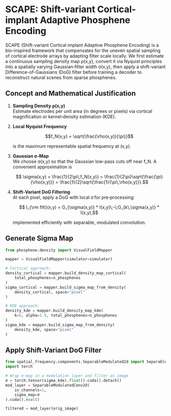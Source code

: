 # SCAPE: Shift-variant Cortical-implant Adaptive Phosphene Encoding

SCAPE (Shift-variant Cortical implant Adaptive Phosphene Encoding) is a bio-inspired framework that compensates for the uneven spatial sampling of cortical electrode arrays by adapting filter scale locally. We first estimate a continuous sampling density map ρ(x,y), convert it via Nyquist principles into a spatially varying Gaussian‐filter width σ(x,y), then apply a shift-variant Difference-of-Gaussians (DoG) filter before training a decoder to reconstruct natural scenes from sparse phosphenes.

## Concept and Mathematical Justification

1. **Sampling Density ρ(x,y)**  
   Estimate electrodes per unit area (in degrees or pixels) via cortical magnification or kernel‐density estimation (KDE).

2. **Local Nyquist Frequency**  
   ```math
   f_N(x,y) = \sqrt{\frac{\rho(x,y)}{\pi}}
   ```
   is the maximum representable spatial frequency at (x,y).

3. **Gaussian σ‐Map**  
   We choose σ(x,y) so that the Gaussian low-pass cuts off near f_N. A convenient approximation is  
   ```math
     \sigma(x,y) = \frac{1}{2\pi\,f_N(x,y)}
                 = \frac{1}{2\pi}\sqrt{\frac{\pi}{\rho(x,y)}}
                 = \frac{1}{2}\sqrt{\frac{1}{\pi\,\rho(x,y)}}.
   ```

4. **Shift‐Variant DoG Filtering**  
   At each pixel, apply a DoG with local σ for pre‐processing:
   ```math
     I_{\rm filt}(x,y)
     = G_{\sigma(x,y)} * I(x,y)\;-\;G_{k\,\sigma(x,y)} * I(x,y),
   ```
   implemented efficiently with separable, modulated convolution.

## Generate Sigma Map

```python
from phosphene.density import VisualFieldMapper

mapper = VisualFieldMapper(simulator=simulator)

# Cortical approach:
density_cortical = mapper.build_density_map_cortical(
    total_phosphenes=n_phosphenes
)
sigma_cortical = mapper.build_sigma_map_from_density(
    density_cortical, space="pixel"
)

# KDE approach:
density_kde = mapper.build_density_map_kde(
    k=6, alpha=1.0, total_phosphenes=n_phosphenes
)
sigma_kde = mapper.build_sigma_map_from_density(
    density_kde, space="pixel"
)
```

## Apply Shift-Variant DoG Filter

```python
from spatial_frequency.components.SeparableModulated2d import SeparableModulatedConv2d
import torch

# Wrap σ-map in a modulation layer and filter an image
σ = torch.tensor(sigma_kde).float().cuda().detach()
mod_layer = SeparableModulatedConv2d(
    in_channels=1,
    sigma_map=σ
).cuda().eval()

filtered = mod_layer(orig_image)
```

